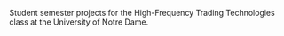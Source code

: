 Student semester projects for the High-Frequency Trading Technologies class at the University of Notre Dame. 
